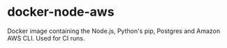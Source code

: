 # docker-node-aws
Docker image containing the Node.js, Python's pip, Postgres and Amazon AWS CLI. Used for CI runs.
